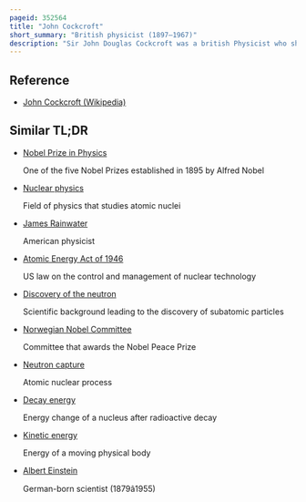 ```yaml
---
pageid: 352564
title: "John Cockcroft"
short_summary: "British physicist (1897–1967)"
description: "Sir John Douglas Cockcroft was a british Physicist who shared with ernest Walton the 1951 Nobel Prize for Physics for splitting the atomic Nucleus and was instrumental in the Development of nuclear Energy."
---
```


## Reference

- [John Cockcroft (Wikipedia)](https://en.wikipedia.org/?curid=352564)

## Similar TL;DR

- [Nobel Prize in Physics](/tldr/en/nobel-prize-in-physics)

  One of the five Nobel Prizes established in 1895 by Alfred Nobel

- [Nuclear physics](/tldr/en/nuclear-physics)

  Field of physics that studies atomic nuclei

- [James Rainwater](/tldr/en/james-rainwater)

  American physicist

- [Atomic Energy Act of 1946](/tldr/en/atomic-energy-act-of-1946)

  US law on the control and management of nuclear technology

- [Discovery of the neutron](/tldr/en/discovery-of-the-neutron)

  Scientific background leading to the discovery of subatomic particles

- [Norwegian Nobel Committee](/tldr/en/norwegian-nobel-committee)

  Committee that awards the Nobel Peace Prize

- [Neutron capture](/tldr/en/neutron-capture)

  Atomic nuclear process

- [Decay energy](/tldr/en/decay-energy)

  Energy change of a nucleus after radioactive decay

- [Kinetic energy](/tldr/en/kinetic-energy)

  Energy of a moving physical body

- [Albert Einstein](/tldr/en/albert-einstein)

  German-born scientist (1879â1955)
